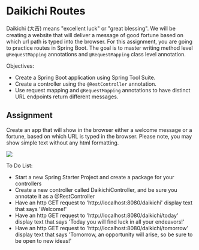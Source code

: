 <h1>Daikichi Routes</h1>

<p>Daikichi (大吉) means "excellent luck" or "great blessing". We will be creating a website that will deliver a message of good fortune based on which url path is typed into the browser. For this assignment, you are going to practice routes in Spring Boot. The goal is to master writing method level <code>@RequestMapping</code> annotations and <code>@RequestMapping</code> class level annotation.</p>

<p>Objectives:</p>
<ul>
    <li>Create a Spring Boot application using Spring Tool Suite.</li>
    <li>Create a controller using the <code>@RestController</code> annotation.</li>
    <li>Use request mapping and <code>@RequestMapping</code> annotations to have distinct URL endpoints return different messages.</li>
</ul>

<h2>Assignment</h2>

<p>Create an app that will show in the browser either a welcome message or a fortune, based on which URL is typed in the browser. Please note, you may show simple text without any html formatting.</p>

<img src="https://github.com/alirabah93/Coding-Dojo/blob/master/java/withSpring/DaikichiRoutes/screenshots/pic.jpg"/>

<p>To Do List:</p>
<ul>
    <li>Start a new Spring Starter Project and create a package for your controllers</li>
    <li>Create a new controller called DaikichiController, and be sure you annotate it as a @RestController</li>
    <li>Have an http GET request to 'http://localhost:8080/daikichi' display text that says 'Welcome!'</li>
    <li>Have an http GET request to 'http://localhost:8080/daikichi/today' display text that says 'Today you will find luck in all your endeavors!'</li>
    <li>Have an http GET request to 'http://localhost:8080/daikichi/tomorrow' display text that says 'Tomorrow, an opportunity will arise, so be sure to be open to new ideas!'</li>
</ul>



